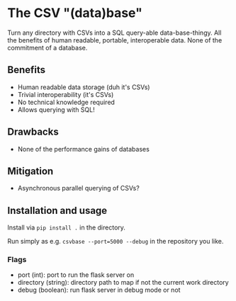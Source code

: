 # The CSV "(data)base"

Turn any directory with CSVs into a SQL query-able data-base-thingy.
All the benefits of human readable, portable, interoperable data.
None of the commitment of a database.

## Benefits

* Human readable data storage (duh it's CSVs)
* Trivial interoperability (it's CSVs)
* No technical knowledge required
* Allows querying with SQL!

## Drawbacks

* None of the performance gains of databases

## Mitigation

* Asynchronous parallel querying of CSVs?

## Installation and usage

Install via `pip install .` in the directory.

Run simply as e.g. `csvbase --port=5000 --debug` in the repository you like.

### Flags

* port (int): port to run the flask server on
* directory (string): directory path to map if not the current work directory
* debug (boolean): run flask server in debug mode or not
